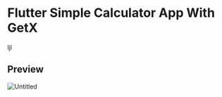 # Flutter Simple Calculator App With GetX
ljl
## Preview
![Untitled](https://github.com/AmirBayat0/Flutter-Simple-Calculator/assets/91388754/d8cd280a-d786-495d-be19-2c3121dd4317)
